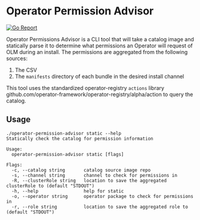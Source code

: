 # Operator Permission Advisor

[![Go Report](https://goreportcard.com/badge/github.com/IBM/operator-permission-advisor)](https://goreportcard.com/report/github.com/IBM/operator-permission-advisor)

Operator Permissions Advisor is a CLI tool that will take a catalog image and statically parse it to determine what permissions an Operator will request of OLM during an install.  The permissions are aggregated from the following sources:

1. The CSV
2. The `manifests` directory of each bundle in the desired install channel

This tool uses the standardized operator-registry `actions` library github.com/operator-framework/operator-registry/alpha/action to query the catalog.

## Usage

```
./operator-permission-advisor static --help
Statically check the catalog for permission information

Usage:
  operator-permission-advisor static [flags]

Flags:
  -c, --catalog string       catalog source image repo
  -s, --channel string       channel to check for permissions in
  -R, --clusterRole string   location to save the aggregated clusterRole to (default "STDOUT")
  -h, --help                 help for static
  -o, --operator string      operator package to check for permissions in
  -r, --role string          location to save the aggregated role to (default "STDOUT")
```
